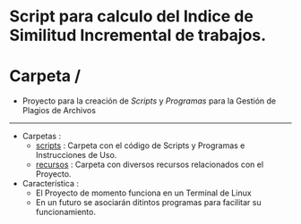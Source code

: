 # Script para calculo del Indice de Similitud Incremental de trabajos.
# Carpeta /

- Proyecto para la creación de _Scripts_ y _Programas_ para la Gestión de Plagios de Archivos
----------------------
- Carpetas :
	- [scripts](./scripts) : Carpeta con el código de Scripts y Programas e Instrucciones de Uso.
	- [recursos](./recursos) : Carpeta con diversos recursos relacionados con el Proyecto.
- Característica :
	- El Proyecto de momento funciona en un Terminal de Linux
	- En un futuro se asociarán ditintos programas para facilitar su funcionamiento.
